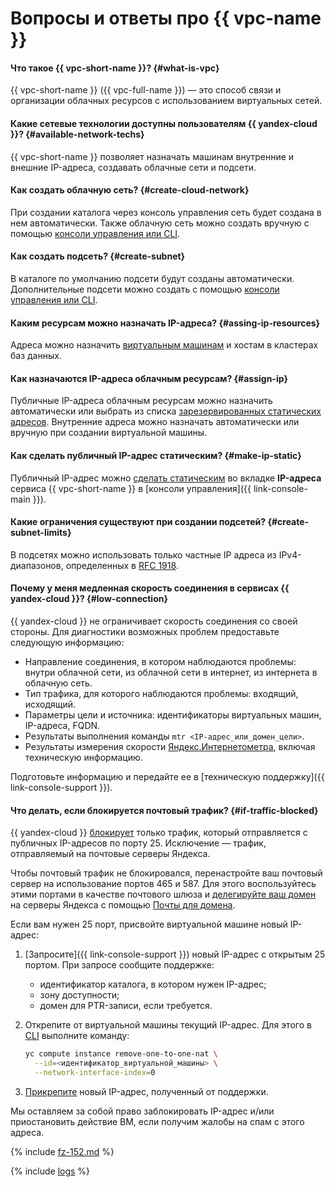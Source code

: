# Вопросы и ответы про {{ vpc-name }}

#### Что такое {{ vpc-short-name }}? {#what-is-vpc}

{{ vpc-short-name }} ({{ vpc-full-name }}) — это способ связи и организации облачных ресурсов с использованием виртуальных сетей.

#### Какие сетевые технологии доступны пользователям {{ yandex-cloud }}? {#available-network-techs}

{{ vpc-short-name }} позволяет назначать машинам внутренние и внешние IP-адреса, создавать облачные сети и подсети.

#### Как создать облачную сеть? {#create-cloud-network}

При создании каталога через консоль управления сеть будет создана в нем автоматически. Также облачную сеть можно создать вручную с помощью [консоли управления или CLI](../operations/network-create.md).

#### Как создать подсеть? {#create-subnet}

В каталоге по умолчанию подсети будут созданы автоматически. Дополнительные подсети можно создать с помощью [консоли управления или CLI](../operations/subnet-create.md).

#### Каким ресурсам можно назначать IP-адреса? {#assing-ip-resources}

Адреса можно назначить [виртуальным машинам](../../compute/concepts/vm.md) и хостам в кластерах баз данных.

#### Как назначаются IP-адреса облачным ресурсам? {#assign-ip}

Публичные IP-адреса облачным ресурсам можно назначить автоматически или выбрать из списка [зарезервированных статических адресов](../operations/set-static-ip.md). Внутренние адреса можно назначать автоматически или вручную при создании виртуальной машины.

#### Как сделать публичный IP-адрес статическим? {#make-ip-static}

Публичный IP-адрес можно [сделать статическим](../operations/set-static-ip.md) во вкладке **IP-адреса** сервиса {{ vpc-short-name }} в [консоли управления]({{ link-console-main }}).

#### Какие ограничения существуют при создании подсетей? {#create-subnet-limits}

В подсетях можно использовать только частные IP адреса из IPv4-диапазонов, определенных в [RFC 1918](https://tools.ietf.org/html/rfc1918).

#### Почему у меня медленная скорость соединения в сервисах {{ yandex-cloud }}? {#low-connection}

{{ yandex-cloud }} не ограничивает скорость соединения со своей стороны. Для диагностики возможных проблем предоставьте следующую информацию:
* Направление соединения, в котором наблюдаются проблемы: внутри облачной сети, из облачной сети в интернет, из интернета в облачную сеть.
* Тип трафика, для которого наблюдаются проблемы: входящий, исходящий.
* Параметры цели и источника: идентификаторы виртуальных машин, IP-адреса, FQDN.
* Результаты выполнения команды `mtr <IP-адрес_или_домен_цели>`.
* Результаты измерения скорости [Яндекс.Интернетометра](https://yandex.com/internet/), включая техническую информацию.

Подготовьте информацию и передайте ее в [техническую поддержку]({{ link-console-support }}).

#### Что делать, если блокируется почтовый трафик? {#if-traffic-blocked}

{{ yandex-cloud }} [блокирует](../concepts/limits.md#vpc-egress-traffic-filter) только трафик, который отправляется с публичных IP-адресов по порту 25. Исключение — трафик, отправляемый на почтовые серверы Яндекса. 

Чтобы почтовый трафик не блокировался, перенастройте ваш почтовый сервер на использование портов 465 и 587. Для этого воспользуйтесь этими портами в качестве почтового шлюза и [делегируйте ваш домен](https://yandex.ru/support/business/domains/delegate-domain.html) на серверы Яндекса с помощью [Почты для домена](https://habr.com/company/plesk/blog/304204/).


Если вам нужен 25 порт, присвойте виртуальной машине новый IP-адрес:

1. [Запросите]({{ link-console-support }}) новый IP-адрес с открытым 25 портом. При запросе сообщите поддержке:
   * идентификатор каталога, в котором нужен IP-адрес;
   * зону доступности;
   * домен для PTR-записи, если требуется.

1. Открепите от виртуальной машины текущий IP-адрес. Для этого в [CLI](../../cli/) выполните команду:

   ```bash
   yc compute instance remove-one-to-one-nat \
     --id=<идентификатор_виртуальной_машины> \
     --network-interface-index=0
   ```

1. [Прикрепите](../../compute/operations/vm-control/vm-attach-public-ip.md) новый IP-адрес, полученный от поддержки.

Мы оставляем за собой право заблокировать IP-адрес и/или приостановить действие ВМ, если получим жалобы на спам с этого адреса.



{% include [fz-152.md](../../_qa/fz-152.md) %}



{% include [logs](../../_qa/logs.md) %}
